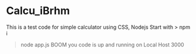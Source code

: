 # Calcu_iBrhm
This is a test code for simple calculator using CSS, Nodejs
Start with > npm i 
> node app.js
> BOOM you code is up and running on Local Host 3000
